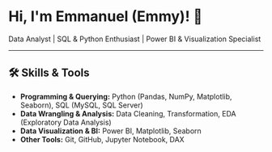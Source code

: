 <h1>Hi, I'm Emmanuel (Emmy)! 👋</h1>
<p>Data Analyst | SQL & Python Enthusiast | Power BI & Visualization Specialist</p>

---

<h2>🛠 Skills & Tools</h2>

- **Programming & Querying:** Python (Pandas, NumPy, Matplotlib, Seaborn), SQL (MySQL, SQL Server)  
- **Data Wrangling & Analysis:** Data Cleaning, Transformation, EDA (Exploratory Data Analysis)  
- **Data Visualization & BI:** Power BI, Matplotlib, Seaborn  
- **Other Tools:** Git, GitHub, Jupyter Notebook, DAX
